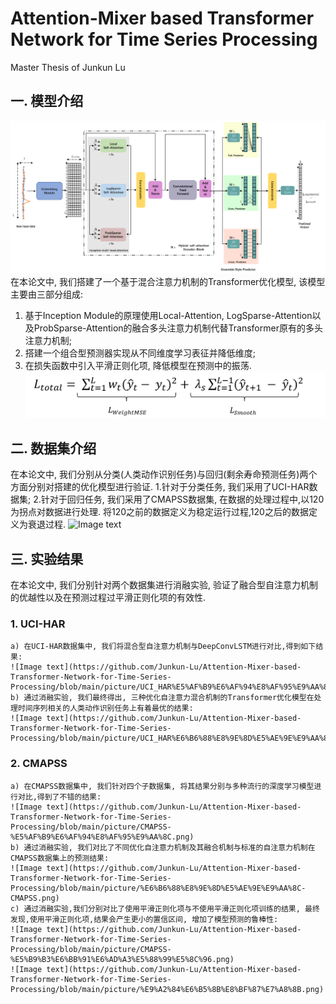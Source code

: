 # Attention-Mixer based Transformer Network for Time Series Processing
Master Thesis of Junkun Lu 

## 一. 模型介绍
![Image text](https://github.com/Junkun-Lu/Attention-Mixer-based-Transformer-Network-for-Time-Series-Processing/blob/main/picture/%E6%A8%A1%E5%9E%8B.png)
在本论文中, 我们搭建了一个基于混合注意力机制的Transformer优化模型, 该模型主要由三部分组成:
  1. 基于Inception Module的原理使用Local-Attention, LogSparse-Attention以及ProbSparse-Attention的融合多头注意力机制代替Transformer原有的多头注意力机制;
  2. 搭建一个组合型预测器实现从不同维度学习表征并降低维度;
  3. 在损失函数中引入平滑正则化项, 降低模型在预测中的振荡.
  ![Image text](https://github.com/Junkun-Lu/Attention-Mixer-based-Transformer-Network-for-Time-Series-Processing/blob/main/picture/%E6%8D%9F%E5%A4%B1%E5%87%BD%E6%95%B0.png)
 
## 二. 数据集介绍
在本论文中, 我们分别从分类(人类动作识别任务)与回归(剩余寿命预测任务)两个方面分别对搭建的优化模型进行验证.
  1.针对于分类任务, 我们采用了UCI-HAR数据集; 
  2.针对于回归任务, 我们采用了CMAPSS数据集, 在数据的处理过程中,以120为拐点对数据进行处理. 将120之前的数据定义为稳定运行过程,120之后的数据定义为衰退过程.
  ![Image text]([https://github.com/Junkun-Lu/Attention-Mixer-based-Transformer-Network-for-Time-Series-Processing/blob/main/picture/%E6%A8%A1%E5%9E%8B.png](https://github.com/Junkun-Lu/Attention-Mixer-based-Transformer-Network-for-Time-Series-Processing/blob/main/picture/CMAPSS%E5%A4%84%E7%90%86.png))

## 三. 实验结果
在本论文中, 我们分别针对两个数据集进行消融实验, 验证了融合型自注意力机制的优越性以及在预测过程过平滑正则化项的有效性.
  ### 1. UCI-HAR
    a) 在UCI-HAR数据集中, 我们将混合型自注意力机制与DeepConvLSTM进行对比,得到如下结果:
    ![Image text](https://github.com/Junkun-Lu/Attention-Mixer-based-Transformer-Network-for-Time-Series-Processing/blob/main/picture/UCI_HAR%E5%AF%B9%E6%AF%94%E8%AF%95%E9%AA%8C.png)
    b) 通过消融实验, 我们最终得出, 三种优化自注意力混合机制的Transformer优化模型在处理时间序列相关的人类动作识别任务上有着最优的结果:
    ![Image text](https://github.com/Junkun-Lu/Attention-Mixer-based-Transformer-Network-for-Time-Series-Processing/blob/main/picture/UCI_HAR%E6%B6%88%E8%9E%8D%E5%AE%9E%E9%AA%8C.png)
  ### 2. CMAPSS
    a) 在CMAPSS数据集中, 我们针对四个子数据集, 将其结果分别与多种流行的深度学习模型进行对比,得到了不错的结果:
    ![Image text](https://github.com/Junkun-Lu/Attention-Mixer-based-Transformer-Network-for-Time-Series-Processing/blob/main/picture/CMAPSS-%E5%AF%B9%E6%AF%94%E8%AF%95%E9%AA%8C.png)
    b) 通过消融实验, 我们对比了不同优化自注意力机制及其融合机制与标准的自注意力机制在CMAPSS数据集上的预测结果:
    ![Image text](https://github.com/Junkun-Lu/Attention-Mixer-based-Transformer-Network-for-Time-Series-Processing/blob/main/picture/%E6%B6%88%E8%9E%8D%E5%AE%9E%E9%AA%8C-CMAPSS.png)
    c) 通过消融实验,我们分别对比了使用平滑正则化项与不使用平滑正则化项训练的结果, 最终发现,使用平滑正则化项,结果会产生更小的置信区间, 增加了模型预测的鲁棒性:
    ![Image text](https://github.com/Junkun-Lu/Attention-Mixer-based-Transformer-Network-for-Time-Series-Processing/blob/main/picture/CMAPSS-%E5%B9%B3%E6%BB%91%E6%AD%A3%E5%88%99%E5%8C%96.png)
    ![Image text](https://github.com/Junkun-Lu/Attention-Mixer-based-Transformer-Network-for-Time-Series-Processing/blob/main/picture/%E9%A2%84%E6%B5%8B%E8%BF%87%E7%A8%8B.png)
  
